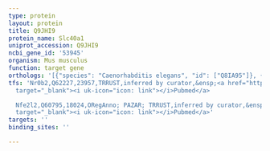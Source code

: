 ```yaml
---
type: protein
layout: protein
title: Q9JHI9
protein_name: Slc40a1
uniprot_accession: Q9JHI9
ncbi_gene_id: '53945'
organism: Mus musculus
function: target gene
orthologs: '[{"species": "Caenorhabditis elegans", "id": ["Q8IA95"]}, {"species": "Homo sapiens", "id": ["<a href=\"/protein/q9np59\">Q9NP59</a>"]}, {"species": "Rattus norvegicus", "id": ["M0R6B7", "G3V6H7"]}]'
tfs: 'Nr0b2,Q62227,23957,TRRUST,inferred by curator,&ensp;<a href="https://www.ncbi.nlm.nih.gov/pubmed/?term=29087512%5Buid%5D+OR+20674862%5Buid%5D"
  target="_blank"><i uk-icon="icon: link"></i>Pubmed</a>

  Nfe2l2,Q60795,18024,ORegAnno; PAZAR; TRRUST,inferred by curator,&ensp;<a href="https://www.ncbi.nlm.nih.gov/pubmed/?term=21303654%5Buid%5D+OR+29087512%5Buid%5D+OR+18971253%5Buid%5D+OR+26578589%5Buid%5D"
  target="_blank"><i uk-icon="icon: link"></i>Pubmed</a>'
targets: ''
binding_sites: ''

---
```

